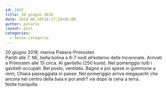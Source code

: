 ```yaml
---
id: 2447
title: 20 giugno 2018
date: 2018-06-28T14:17:10+02:00
author: polaris
layout: post
categories:
  - Senza categoria
---
```

20 giugno 2018, marina Piskera-Primosten  
Partiti alle 7. NE, bella bolina a 6-7 nodi all&#8217;esterno delle Incoronate. Arrivati a Primosten alle 13 circa. Al gavitello (250 kune). Nel pomeriggio tutti i gavitelli occupati. Bel posto, ventilato. Bagno e poi spese in gommone a remi, Chiara passeggiata in paese. Nel pomeriggio arriva megayacht che ancora nel centro della baia e poi andr? via dopo la cena a terra.  
Notte tranquilla.